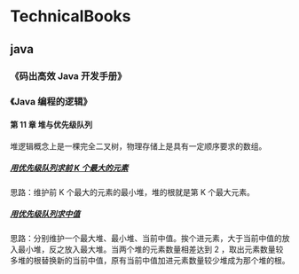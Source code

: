 # TechnicalBooks



## java

### 《码出高效 Java 开发手册》

### 《Java 编程的逻辑》

#### 第 11 章 堆与优先级队列

堆逻辑概念上是一棵完全二叉树，物理存储上是具有一定顺序要求的数组。

##### [用优先级队列求前 K 个最大的元素](https://github.com/loodeer/javaExercise/blob/master/src/main/priorityQueue/GetTopK.java)

思路：维护前 K 个最大的元素的最小堆，堆的根就是第 K 个最大元素。

##### [用优先级队列求中值](https://github.com/loodeer/javaExercise/blob/master/src/main/priorityQueue/GetMedian.java)

思路：分别维护一个最大堆、最小堆、当前中值。挨个进元素，大于当前中值的放入最小堆，反之放入最大堆。当两个堆的元素数量相差达到 2 ，取出元素数量较多堆的根替换新的当前中值，原有当前中值加进元素数量较少堆成为那个堆的根。

